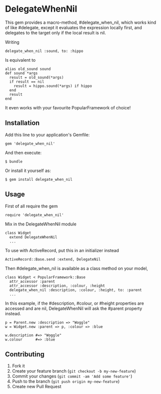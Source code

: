# DelegateWhenNil

This gem provides a macro-method, #delegate_when_nil, which works kind of like #delegate, except it evaluates
the expression locally first, and delegates to the target only if the local result is nil.

Writing

    delegate_when_nil :sound, to: :hippo

Is equivalent to

    alias old_sound sound
    def sound *args
      result = old_sound(*args)
      if result == nil
        result = hippo.sound(*args) if hippo
      end
      result
    end

It even works with your favourite PopularFramework of choice!

## Installation

Add this line to your application's Gemfile:

    gem 'delegate_when_nil'

And then execute:

    $ bundle

Or install it yourself as:

    $ gem install delegate_when_nil

## Usage

First of all require the gem

    require 'delegate_when_nil'

Mix in the DelegateWhenNil module

    class Widget
      extend DelegateWhenNil
      ...

To use with ActiveRecord, put this in an initializer instead

    ActiveRecord::Base.send :extend, DelegateNil

Then #delegate_when_nil is available as a class method on your model,

    class Widget < PopularFramework::Base
      attr_accessor :parent
      attr_accessor :description, :colour, :height
      delegate_when_nil :description, :colour, :height, to: :parent
      ...

In this example, if the #description, #colour, or #height properties are accessed and are nil, DelegateWhenNil will ask the #parent property instead.

    p = Parent.new :description => "Woggle"
    w = Widget.new :parent => p, :colour => :blue

    w.description #=> "Woggle"
    w.colour      #=> :blue

## Contributing

1. Fork it
2. Create your feature branch (`git checkout -b my-new-feature`)
3. Commit your changes (`git commit -am 'Add some feature'`)
4. Push to the branch (`git push origin my-new-feature`)
5. Create new Pull Request
